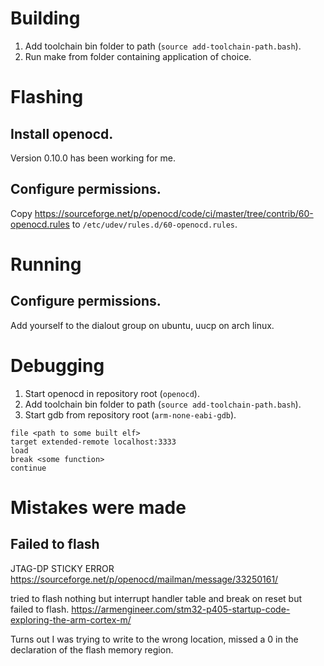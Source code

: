 # Building

1. Add toolchain bin folder to path (`source add-toolchain-path.bash`).
2. Run make from folder containing application of choice.

# Flashing

## Install openocd.

Version 0.10.0 has been working for me.

## Configure permissions.
Copy
https://sourceforge.net/p/openocd/code/ci/master/tree/contrib/60-openocd.rules
to `/etc/udev/rules.d/60-openocd.rules`.

# Running

## Configure permissions.

Add yourself to the dialout group on ubuntu, uucp on arch linux.

# Debugging

1. Start openocd in repository root (`openocd`).
2. Add toolchain bin folder to path (`source add-toolchain-path.bash`).
3. Start gdb from repository root (`arm-none-eabi-gdb`).

```gdb
file <path to some built elf>
target extended-remote localhost:3333
load
break <some function>
continue
```

# Mistakes were made

## Failed to flash
JTAG-DP STICKY ERROR
https://sourceforge.net/p/openocd/mailman/message/33250161/

tried to flash nothing but interrupt handler table and break on reset but failed to flash.
https://armengineer.com/stm32-p405-startup-code-exploring-the-arm-cortex-m/

Turns out I was trying to write to the wrong location, missed a 0 in the declaration of the flash memory region.

